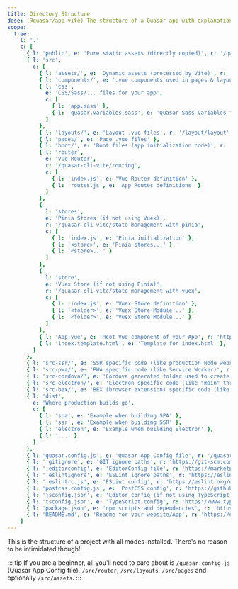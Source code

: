 ```yaml
---
title: Directory Structure
dese: (@quasar/app-vite) The structure of a Quasar app with explanations for each folder and file.
scope:
  tree:
    l: '.'
    c: [
      { l: 'public', e: 'Pure static assets (directly copied)', r: '/quasar-cli-vite/handling-assets#static-assets-public' },
      { l: 'src',
        c: [
          { l: 'assets/', e: 'Dynamic assets (processed by Vite)', r: '/quasar-cli-vite/handling-assets#regular-assets-src-assets' },
          { l: 'components/', e: '.vue components used in pages & layouts', r: '/start/how-to-use-vue#vue-single-file-components-sfc-' },
          { l: 'css',
            e: 'CSS/Sass/... files for your app',
            c: [
              { l: 'app.sass' },
              { l: 'quasar.variables.sass', e: 'Quasar Sass variables for you to tweak', r: '/style/sass-scss-variables#introduction' }
            ]
          },
          { l: 'layouts/', e: 'Layout .vue files', r: '/layout/layout' },
          { l: 'pages/', e: 'Page .vue files' },
          { l: 'boot/', e: 'Boot files (app initialization code)', r: '/quasar-cli-vite/boot-files' },
          { l: 'router',
            e: 'Vue Router',
            r: '/quasar-cli-vite/routing',
            c: [
              { l: 'index.js', e: 'Vue Router definition' },
              { l: 'routes.js', e: 'App Routes definitions' }
            ]
          },
          {
            l: 'stores',
            e: 'Pinia Stores (if not using Vuex)',
            r: '/quasar-cli-vite/state-management-with-pinia',
            c: [
              { l: 'index.js', e: 'Pinia initialization' },
              { l: '<store>', e: 'Pinia stores...' },
              { l: '<store>...' }
            ]
          },
          {
            l: 'store',
            e: 'Vuex Store (if not using Pinia)',
            r: '/quasar-cli-vite/state-management-with-vuex',
            c: [
              { l: 'index.js', e: 'Vuex Store definition' },
              { l: '<folder>', e: 'Vuex Store Module...' },
              { l: '<folder>', e: 'Vuex Store Module...' }
            ]
          },
          { l: 'App.vue', e: 'Root Vue component of your App', r: 'https://vuejs.org/guide/essentials/application.html' },
          { l: 'index.template.html', e: 'Template for index.html' },
        ]
      },
      { l: 'src-ssr/', e: 'SSR specific code (like production Node webserver)', r: '/quasar-cli-vite/developing-ssr/introduction' },
      { l: 'src-pwa/', e: 'PWA specific code (like Service Worker)', r: '/quasar-cli-vite/developing-pwa/introduction' },
      { l: 'src-cordova/', e: 'Cordova generated folder used to create Mobile Apps', r: '/quasar-cli-vite/developing-cordova-apps/introduction' },
      { l: 'src-electron/', e: 'Electron specific code (like "main" thread)', r: '/quasar-cli-vite/developing-electron-apps/introduction' },
      { l: 'src-bex/', e: 'BEX (browser extension) specific code (like "main" thread)', r: '/quasar-cli-vite/developing-browser-extensions/introduction' },
      { l: 'dist',
        e: 'Where production builds go',
        c: [
          { l: 'spa', e: 'Example when building SPA' },
          { l: 'ssr', e: 'Example when building SSR' },
          { l: 'electron', e: 'Example when building Electron' },
          { l: '...' }
        ]
      },
      { l: 'quasar.config.js', e: 'Quasar App Config file', r: '/quasar-cli-vite/quasar-config-js' },
      { l: '.gitignore', e: 'GIT ignore paths', r: 'https://git-scm.com/docs/gitignore' },
      { l: '.editorconfig', e: 'EditorConfig file', r: 'https://marketplace.visualstudio.com/items?itemName=EditorConfig.EditorConfig' },
      { l: '.eslintignore', e: 'ESLint ignore paths', r: 'https://eslint.org/docs/latest/user-guide/configuring/ignoring-code#the-eslintignore-file' },
      { l: '.eslintrc.js', e: 'ESLint config', r: 'https://eslint.org/docs/latest/user-guide/configuring/configuration-files#using-configuration-files' },
      { l: 'postcss.config.js', e: 'PostCSS config', r: 'https://github.com/postcss/postcss' },
      { l: 'jsconfig.json', e: 'Editor config (if not using TypeScript)', r: 'https://code.visualstudio.com/docs/languages/jsconfig' },
      { l: 'tsconfig.json', e: 'TypeScript config', r: 'https://www.typescriptlang.org/docs/handbook/tsconfig-json.html' },
      { l: 'package.json', e: 'npm scripts and dependencies', r: 'https://docs.npmjs.com/cli/v9/configuring-npm/package-json' },
      { l: 'README.md', e: 'Readme for your website/App', r: 'https://docs.github.com/en/repositories/managing-your-repositorys-settings-and-features/customizing-your-repository/about-readmes' }
    ]
---
```

This is the structure of a project with all modes installed. There's no reason to be intimidated though!

::: tip
If you are a beginner, all you'll need to care about is `/quasar.config.js` (Quasar App Config file), `/src/router`, `/src/layouts`, `/src/pages` and optionally `/src/assets`.
:::

<doc-tree :def="scope.tree" />
